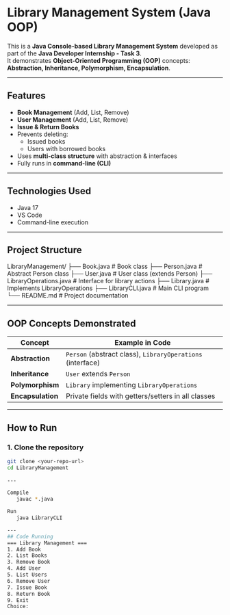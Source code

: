 # Library Management System (Java OOP)

This is a **Java Console-based Library Management System** developed as part of the **Java Developer Internship - Task 3**.  
It demonstrates **Object-Oriented Programming (OOP)** concepts: **Abstraction, Inheritance, Polymorphism, Encapsulation**.

---

## Features
- **Book Management** (Add, List, Remove)
- **User Management** (Add, List, Remove)
- **Issue & Return Books**
- Prevents deleting:
  - Issued books
  - Users with borrowed books
- Uses **multi-class structure** with abstraction & interfaces
- Fully runs in **command-line (CLI)**

---

## Technologies Used
- Java 17
- VS Code
- Command-line execution

---

## Project Structure
LibraryManagement/
├── Book.java # Book class
├── Person.java # Abstract Person class
├── User.java # User class (extends Person)
├── LibraryOperations.java # Interface for library actions
├── Library.java # Implements LibraryOperations
├── LibraryCLI.java # Main CLI program
└── README.md # Project documentation

---

## OOP Concepts Demonstrated
| Concept        | Example in Code |
|----------------|-----------------|
| **Abstraction** | `Person` (abstract class), `LibraryOperations` (interface) |
| **Inheritance** | `User` extends `Person` |
| **Polymorphism** | `Library` implementing `LibraryOperations` |
| **Encapsulation** | Private fields with getters/setters in all classes |

---

## How to Run
### **1. Clone the repository**
```bash
git clone <your-repo-url>
cd LibraryManagement
 
---

Compile
   javac *.java

Run
   java LibraryCLI

---
## Code Running
=== Library Management ===
1. Add Book
2. List Books
3. Remove Book
4. Add User
5. List Users
6. Remove User
7. Issue Book
8. Return Book
9. Exit
Choice:



